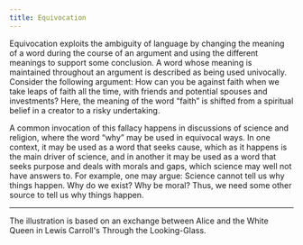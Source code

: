 ```yaml
---
title: Equivocation
---
```


Equivocation exploits the ambiguity of language by changing the meaning of a word during the course of an argument and using the different meanings to support some conclusion. A word whose meaning is maintained throughout an argument is described as being used univocally. Consider the following argument: How can you be against faith when we take leaps of faith all the time, with friends and potential spouses and investments? Here, the meaning of the word “faith” is shifted from a spiritual belief in a creator to a risky undertaking.

A common invocation of this fallacy happens in discussions of science and religion, where the word “why” may be used in equivocal ways. In one context, it may be used as a word that seeks cause, which as it happens is the main driver of science, and in another it may be used as a word that seeks purpose and deals with morals and gaps, which science may well not have answers to. For example, one may argue: Science cannot tell us why things happen. Why do we exist? Why be moral? Thus, we need some other source to tell us why things happen.

* * *

The illustration is based on an exchange between Alice and the White Queen in Lewis Carroll's Through the Looking-Glass.
